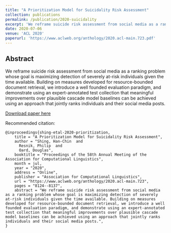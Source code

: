 ```yaml
---
title: "A Prioritization Model for Suicidality Risk Assessment"
collection: publications
permalink: /publication/2020-suicidality
excerpt: 'We reframe suicide risk assessment from social media as a ranking problem whose goal is maximizing detection of severely at-risk individuals given the time available. We introduce a well founded evaluation paradigm, and demonstrate using an expert-annotated test collection that meaningful improvements over plausible cascade model baselines can be achieved using an approach that jointly ranks individuals and their social media posts.'
date: 2020-07-06
venue: 'ACL 2020'
paperurl: 'https://www.aclweb.org/anthology/2020.acl-main.723.pdf'
---
```


## Abstract

We reframe suicide risk assessment from social media as a ranking problem whose goal is maximizing detection of severely at-risk individuals given the time available. Building on measures developed for resource-bounded document retrieval, we introduce a well founded evaluation paradigm, and demonstrate using an expert-annotated test collection that meaningful improvements over plausible cascade model baselines can be achieved using an approach that jointly ranks individuals and their social media posts.

[Download paper here](https://www.aclweb.org/anthology/2020.acl-main.723.pdf)

Recommended citation:

```
@inproceedings{shing-etal-2020-prioritization,
    title = "A Prioritization Model for Suicidality Risk Assessment",
    author = "Shing, Han-Chin  and
      Resnik, Philip  and
      Oard, Douglas",
    booktitle = "Proceedings of the 58th Annual Meeting of the Association for Computational Linguistics",
    month = jul,
    year = "2020",
    address = "Online",
    publisher = "Association for Computational Linguistics",
    url = "https://www.aclweb.org/anthology/2020.acl-main.723",
    pages = "8124--8137",
    abstract = "We reframe suicide risk assessment from social media as a ranking problem whose goal is maximizing detection of severely at-risk individuals given the time available. Building on measures developed for resource-bounded document retrieval, we introduce a well founded evaluation paradigm, and demonstrate using an expert-annotated test collection that meaningful improvements over plausible cascade model baselines can be achieved using an approach that jointly ranks individuals and their social media posts.",
}
```
